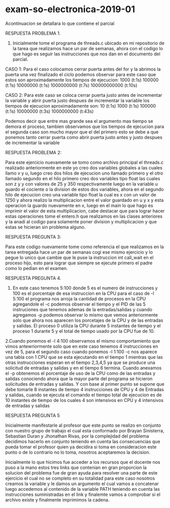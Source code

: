 # exam-so-electronica-2019-01

Acontinuacion se detallara lo que contiene el parcial

RESPUESTA PROBLEMA 1.

1. Inicialmente tome el programa de threads.c ubicado en mi repositorio de la tarea que realizamos hace un par de semanas,
ahora con el codigo lo que hago es seguir las instrucciones que nos dan en el documento del parcial.

CASO 1: Para el caso colocamos cerrar puerta antes del for y la abrimos la puerta una vez finalizado el ciclo podemos
observar para este caso que estos son aproximadamente los tiempos de ejecucion:
1000 (t:1s)
100000 (t:1s)
10000000 (t:1s)
1000000000 (t:7s)
100000000000 (t:10s)

CASO 2: Para este caso se coloca cerrar puerta justo antes de incrementar la variable y abrir puerta justo despues de 
incrementar la variable los tiempos de ejecucion aproximadamente son:
10 (t:1s)
1000 (t:1s)
100000 (t:1s)
10000000 (t:3s)
1000000000 (t:43s)

Podemos decir que entre mas grande sea el argumento mas tiempo se demora el proceso, tambien observamos que los tiempos 
de ejecucion para el segunda caso son mucho mayor que el del primero esto se debe a que ponemos tanto cerrar puerta
como abrir puerta justo antes y justo despues de incrementar la variable

RESPUESTA PROBLEMA 2:

Para este ejercicio nuevamente se tomo como archivo principal el threads.c realizado anteriormente en este yo creo dos variables
globales a las cuales llamo v y u, luego creo dos hilos de ejecucion uno llamado primero y el otro llamado segundo en el hilo primero
creo dos variables tipo float las cuales son z y y con valores de 25 y 350 respectivamente luego en la variable u guardo el cociente o la division
de estos dos variables, ahora en el segundo hilo de ejecucion creo una variable tipo float la cual es x con un valor de 1250 y ahora realizo la
multiplicacion entre el valor guardado en u y x y esta operacion la guardo nuevamente en x, luego en el main lo que hago es imprimir el valor
de esta multiplicacion, cabe destacar que para lograr hacer estas operaciones tome el entero.h que realizamos en las clases anteriores y la
anadi al codigo para solamente poner division y multiplicacion y que estas se hicieran sin problema alguno.

RESPUESTA PREGUNTA 3:
 
Para este codigo nuevamente tome como referencia el que realizamos en la tarea entregada hace un par de semanas cogi ese mismo ejercicio
y lo pegue lo unico que cambie que le puse la instruccion int call_wait en el proceso hijo, esto para lograr que siempre se ejecute
primero el padre como lo pedian en el examen.

RESPUESTA PREGUNTA 4.

1. En este caso tenemos 5:100 donde 5 es el numero de instrucciones y 100 es
el porcentaje de esa instruccion en la CPU para el caso de -l 5:100 el programa
nos arroja la cantidad de procesos en la CPU agregandole el -c podemos observar
el tiempo y el PID de las 5 instruciones que tenemos ademas de la entradas/salidas 
y cuando agregamos -p podemos observar lo mismo que vemos anteriormente
solo que ahora nos aparecen los porcetajes de la CPU y de las entradas y 
salidas. El proceso 0 utiliza la CPU durante 5 instantes de tiempo y el proceso 1 durante 5 y 
el total de tiempo usado por la CPU fue de 10.

2.Cuando ponemos el -l 4:100 observamos el mismo comportamiento que vimos antewriormente
solo que en este caso tenemos 4 instrucciones en vez de 5, para el segundo caso
cuando ponemos -l 1:100 -c nos aparece una tabla con 1 CPU que se esta ejecutando
en el tiempo 1 mientras que las otras instrucciones esperan en el tiempo 2,3,4,5 ya que se produce una solicitud de entradas y salidas y en el tiempo 6
termina. Cuando anexamos el -p obtenemos el porcentaje de uso de la CPU como
de las entradas y salidas conociendo ahora que la mayor parte del programa se
hicieron solicitudes de entradas y salidas. Y con base al primer punto se supone que debe tomarle 8 instantes de tiempo
4 instrucciones de CPU y 4 de Entradas y salidas, cuando se ejecuta el comando el tiempo total de ejecucion es de 10
instantes de tiempo de los cuales 4 son intensivos en CPU y 4 intensivos de entradas y salidas

RESPUESTA PREGUNTA 5

Inicialmente manifestarle al profesor que este punto se realizo en conjunto con nuestro grupo de trabajo el cual
esta conformado por Brayan Sinisterra, Sebastian Duran y Jhonathan Rivas, por la complejidad del problema decidimos
hacerlo en conjunto teniendo en cuenta las consecuencias que pueda tomar el profesor quien ya decidira si toma en consideracion
este punto o de lo contrario no lo toma, nosotros aceptaremos la decision.

Inicialmente lo que hicimos fue acceder a los recursos que el docente nos puso a la mano estos tres links que contenian
en gran proporcion la solucion del problema fue de gran ayuda para resolver una parte de este ejercicio el cual no se completo
en su totalidad para este caso nosotros creamos la variable y le damos un argumento el cual vamos a concatenar luego
accedemos al contenido de la variable PATH teniendo en cuenta las instrucciones suministradas en el link y finalemte vamos a 
comprobar si el archivo existe y finalmente imprimimos la cadena.

